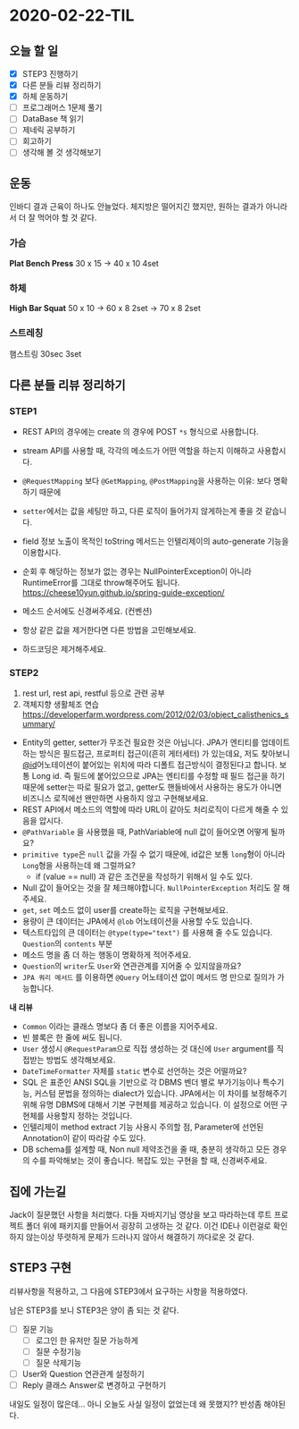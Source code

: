 # 2020-02-22-TIL

## 오늘 할 일

- [x] STEP3 진행하기
- [x] 다른 분들 리뷰 정리하기
- [x] 하체 운동하기
- [ ] 프로그래머스 1문제 풀기
- [ ] DataBase 책 읽기
- [ ] 제네릭 공부하기
- [ ] 회고하기
- [ ] 생각해 볼 것 생각해보기

## 운동

인바디 결과 근육이 하나도 안늘었다. 체지방은 떨어지긴 했지만, 원하는 결과가 아니라서 더 잘 먹어야 할 것 같다.

### 가슴

**Plat Bench Press** 30 x 15 → 40 x 10 4set

### 하체

**High Bar Squat** 50 x 10 → 60 x 8 2set → 70 x 8 2set

### 스트레칭

햄스트링 30sec 3set

## 다른 분들 리뷰 정리하기

### STEP1
- REST API의 경우에는 create 의 경우에 POST `*s` 형식으로 사용합니다.
- stream API를 사용할 때, 각각의 메소드가 어떤 역할을 하는지 이해하고 사용합시다.

- `@RequestMapping` 보다 `@GetMapping`, `@PostMapping`을 사용하는 이유: 보다 명확하기 때문에
- `setter`에서는 값을 세팅만 하고, 다른 로직이 들어가지 않게하는게 좋을 것 같습니다.
- field 정보 노출이 목적인 toString 메서드는 인텔리제이의 auto-generate 기능을 이용합시다.
- 순회 후 해당하는 정보가 없는 경우는 NullPointerException이 아니라 RuntimeError를 그대로 throw해주어도 됩니다.
  https://cheese10yun.github.io/spring-guide-exception/
- 메소드 순서에도 신경써주세요. (컨벤션)
- 항상 같은 값을 제거한다면 다른 방법을 고민해보세요.
- 하드코딩은 제거해주세요.

### STEP2

1. rest url, rest api, restful 등으로 관련 공부
2. 객체지향 생활체조 연습 https://developerfarm.wordpress.com/2012/02/03/object_calisthenics_summary/

- Entity의 getter, setter가 무조건 필요한 것은 아닙니다. JPA가 엔티티를 업데이트하는 방식은 필드접근, 프로퍼티 접근이(흔히 게터세터) 가 있는데요, 저도 찾아보니 [@id](https://github.com/id)어노테이션이 붙어있는 위치에 따라 디폴트 접근방식이 결정된다고 합니다. 보통 Long id. 즉 필드에 붙어있으므로 JPA는 엔티티를 수정할 때 필드 접근을 하기 때문에 setter는 따로 필요가 없고, getter도 핸들바에서 사용하는 용도가 아니면 비즈니스 로직에선 왠만하면 사용하지 않고 구현해보세요.
- REST API에서 메소드의 역할에 따라 URL이 같아도 처리로직이 다르게 해줄 수 있음을 압시다.
- `@PathVariable` 을 사용했을 때, PathVariable에 null 값이 들어오면 어떻게 될까요?
- `primitive type`은 `null` 값을 가질 수 없기 때문에, id값은 보통 `long`형이 아니라 `Long`형을 사용하는데 왜 그럴까요?
  - if (value == null) 과 같은 조건문을 작성하기 위해서 일 수도 있다.
- Null 값이 들어오는 것을 잘 체크해야합니다. `NullPointerException` 처리도 잘 해주세요.
- `get`, `set` 메소드 없이 user를 create하는 로직을 구현해보세요.
- 용량이 큰 데이터는 JPA에서 `@lob` 어노테이션을 사용할 수도 있습니다.
- 텍스트타입의 큰 데이터는 `@type(type="text")` 를 사용해 줄 수도 있습니다. `Question`의 `contents` 부분
- 메소드 명을 좀 더 하는 행동이 명확하게 적어주세요.
- `Question`의 `writer`도 `User`와 연관관계를 지어줄 수 있지않을까요?
- `JPA 쿼리 메서드` 를 이용하면 `@Query` 어노테이션 없이 메서드 명 만으로 질의가 가능합니다.

**내 리뷰**

- `Common` 이라는 클래스 명보다 좀 더 좋은 이름을 지어주세요.
- 빈 블록은 한 줄에 써도 됩니다.
- `User` 생성시 `@RequestParam`으로 직접 생성하는 것 대신에 `User` argument를 직접받는 방법도 생각해보세요.
- `DateTimeFormatter` 자체를 `static` 변수로 선언하는 것은 어떨까요?
- SQL 은 표준인 ANSI SQL을 기반으로 각 DBMS 벤더 별로 부가기능이나 특수기능, 커스텀 문법을 정의하는 dialect가 있습니다. JPA에서는 이 차이를 보정해주기 위해 유명 DBMS에 대해서 기본 구현체를 제공하고 있습니다. 이 설정으로 어떤 구현체를 사용할지 정하는 것입니다.
- 인텔리제이 method extract 기능 사용시 주의할 점, Parameter에 선언된 Annotation이 같이 따라갈 수도 있다.
- DB schema를 설계할 때, Non null 제약조건을 줄 때, 충분히 생각하고 모든 경우의 수를 파악해보는 것이 좋습니다.
  복잡도 있는 구현을 할 때, 신경써주세요.

## 집에 가는길

Jack이 질문했던 사항을 처리했다. 다들 자바지기님 영상을 보고 따라하는데 루트 프로젝트 폴더 위에 패키지를 만들어서 굉장히 고생하는 것 같다. 이건 IDE나 이런걸로 확인하지 않는이상 뚜렷하게 문제가 드러나지 않아서 해결하기 까다로운 것 같다.

## STEP3 구현

리뷰사항을 적용하고, 그 다음에 STEP3에서 요구하는 사항을 적용하였다.

남은 STEP3를 보니 STEP3은 양이 좀 되는 것 같다.

- [ ] 질문 기능
  - [ ] 로그인 한 유저만 질문 가능하게
  - [ ] 질문 수정기능
  - [ ] 질문 삭제기능
- [ ] User와 Question 연관관계 설정하기
- [ ] Reply 클래스 Answer로 변경하고 구현하기

내일도 일정이 많은데... 아니 오늘도 사실 일정이 없었는데 왜 못했지?? 반성좀 해야된다.